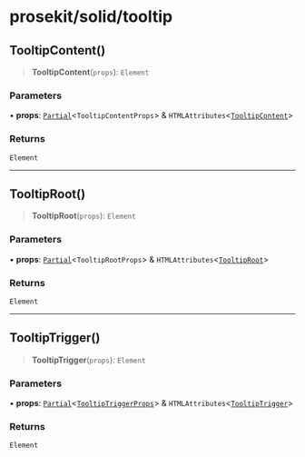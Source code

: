 # prosekit/solid/tooltip

<a id="TooltipContent" name="TooltipContent"></a>

## TooltipContent()

> **TooltipContent**(`props`): `Element`

### Parameters

• **props**: [`Partial`](https://www.typescriptlang.org/docs/handbook/utility-types.html#partialtype)\<`TooltipContentProps`\> & `HTMLAttributes`\<[`TooltipContent`](../lit/tooltip.md#TooltipContent)\>

### Returns

`Element`

***

<a id="TooltipRoot" name="TooltipRoot"></a>

## TooltipRoot()

> **TooltipRoot**(`props`): `Element`

### Parameters

• **props**: [`Partial`](https://www.typescriptlang.org/docs/handbook/utility-types.html#partialtype)\<`TooltipRootProps`\> & `HTMLAttributes`\<[`TooltipRoot`](../lit/tooltip.md#TooltipRoot)\>

### Returns

`Element`

***

<a id="TooltipTrigger" name="TooltipTrigger"></a>

## TooltipTrigger()

> **TooltipTrigger**(`props`): `Element`

### Parameters

• **props**: [`Partial`](https://www.typescriptlang.org/docs/handbook/utility-types.html#partialtype)\<[`TooltipTriggerProps`](../web/tooltip.md#TooltipTriggerProps)\> & `HTMLAttributes`\<[`TooltipTrigger`](../lit/tooltip.md#TooltipTrigger)\>

### Returns

`Element`
